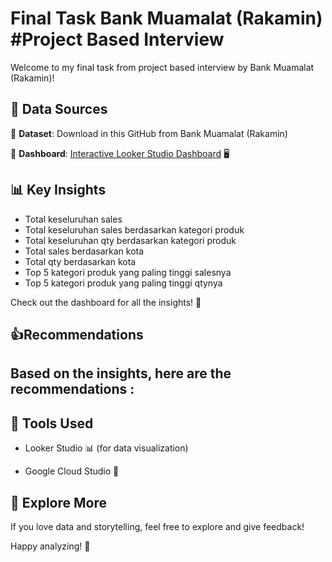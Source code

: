 # Final Task Bank Muamalat (Rakamin) #Project Based Interview
Welcome to my final task from project based interview by Bank Muamalat (Rakamin)! 

## 📂 Data Sources  

🔹 **Dataset**: Download in this GitHub from Bank Muamalat (Rakamin)  

🔹 **Dashboard**: [Interactive Looker Studio Dashboard](https://lookerstudio.google.com/reporting/9a0f1127-ff1a-4584-af7a-c89042f929b8) 🖥️  

## 📊 Key Insights  

- Total keseluruhan sales
- Total keseluruhan sales berdasarkan kategori produk
- Total keseluruhan qty berdasarkan kategori produk
- Total sales berdasarkan kota
- Total qty berdasarkan kota
- Top 5 kategori produk yang paling tinggi salesnya
- Top 5 kategori produk yang paling tinggi qtynya

Check out the dashboard for all the insights! 🎯  

## 👍Recommendations

Based on the insights, here are the recommendations :
-

## 🚀 Tools Used   

- Looker Studio 📊 (for data visualization)  

- Google Cloud Studio 📑  

## 👀 Explore More  

If you love data and storytelling, feel free to explore and give feedback!  

Happy analyzing! 🎉  
